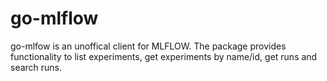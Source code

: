 # go-mlflow
go-mlfow is an unoffical client for MLFLOW. The package provides functionality to list experiments, get experiments by name/id, get runs and search runs.
